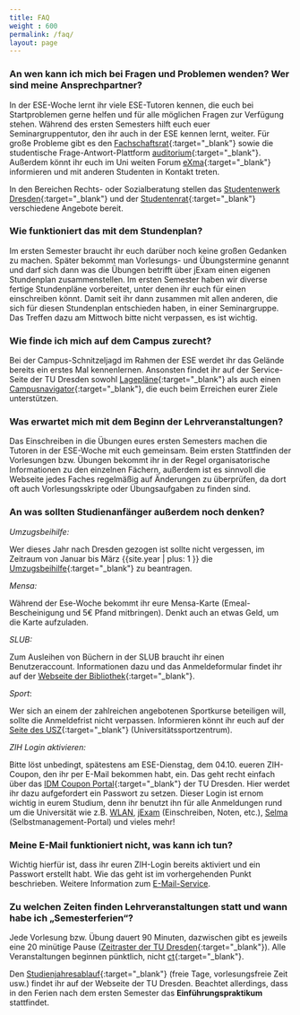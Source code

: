 ```yaml
---
title: FAQ
weight : 600
permalink: /faq/
layout: page
---
```


### An wen kann ich mich bei Fragen und Problemen wenden? Wer sind meine Ansprechpartner?

In der ESE-Woche lernt ihr viele ESE-Tutoren kennen, die euch bei Startproblemen gerne helfen und für alle möglichen Fragen zur Verfügung stehen. Während des ersten Semesters hilft euch euer Seminargruppentutor, den ihr auch in der ESE kennen lernt, weiter. Für große Probleme gibt es den [Fachschaftsrat](http://ifsr.de "FSR"){:target="_blank"} sowie die studentische Frage-Antwort-Plattform [auditorium](http://auditorium.inf.tu-dresden.de "auditorium"){:target="_blank"}. Außerdem könnt ihr euch im Uni weiten Forum [eXma](https://www.exmatrikulationsamt.de/){:target="_blank"} informieren und mit anderen Studenten in Kontakt treten.

In den Bereichen Rechts- oder Sozialberatung stellen das [Studentenwerk Dresden](https://www.studentenwerk-dresden.de/soziales/ "Studentenwerk Dresden"){:target="_blank"} und der [Studentenrat](https://www.stura.tu-dresden.de/beratung "StuRa"){:target="_blank"} verschiedene Angebote bereit.

### Wie funktioniert das mit dem Stundenplan?

Im ersten Semester braucht ihr euch darüber noch keine großen Gedanken zu machen. Später bekommt man Vorlesungs- und Übungstermine genannt und darf sich dann was die Übungen betrifft über jExam einen eigenen Stundenplan zusammenstellen. Im ersten Semester haben wir diverse fertige Stundenpläne vorbereitet, unter denen ihr euch für einen einschreiben könnt. Damit seit ihr dann zusammen mit allen anderen, die sich für diesen Stundenplan entschieden haben, in einer Seminargruppe. Das Treffen dazu am Mittwoch bitte nicht verpassen, es ist wichtig.

### Wie finde ich mich auf dem Campus zurecht?

Bei der Campus-Schnitzeljagd im Rahmen der ESE werdet ihr das Gelände bereits ein erstes Mal kennenlernen. Ansonsten findet ihr auf der Service-Seite der TU Dresden sowohl [Lagepläne](https://tu-dresden.de/service/lageplaene "Lagepläne"){:target="_blank"} als auch einen [Campusnavigator](https://navigator.tu-dresden.de/ "Campusnavigator"){:target="_blank"}, die euch beim Erreichen eurer Ziele unterstützen.

### Was erwartet mich mit dem Beginn der Lehrveranstaltungen?

Das Einschreiben in die Übungen eures ersten Semesters machen die Tutoren in der ESE-Woche mit euch gemeinsam. Beim ersten Stattfinden der Vorlesungen bzw. Übungen bekommt ihr in der Regel organisatorische Informationen zu den einzelnen Fächern, außerdem ist es sinnvoll die Webseite jedes Faches regelmäßig auf Änderungen zu überprüfen, da dort oft auch Vorlesungsskripte oder Übungsaufgaben zu finden sind.

### An was sollten Studienanfänger außerdem noch denken?

_Umzugsbeihilfe:_

Wer dieses Jahr nach Dresden gezogen ist sollte nicht vergessen, im Zeitraum von Januar bis März {{site.year | plus: 1 }} die [Umzugsbeihilfe](https://www.studentenwerk-dresden.de/wohnen/umzugsbeihilfe.html "Umzugsbeihilfe"){:target="_blank"} zu beantragen.

_Mensa:_

Während der Ese-Woche bekommt ihr eure Mensa-Karte (Emeal-Bescheinigung und 5€ Pfand mitbringen). Denkt auch an etwas Geld, um die Karte aufzuladen.

_SLUB:_

Zum Ausleihen von Büchern in der SLUB braucht ihr einen Benutzeraccount. Informationen dazu und das Anmeldeformular findet ihr auf der [Webseite der Bibliothek](https://www.slub-dresden.de/service/anmelden/ "Webseite der Bibliothek"){:target="_blank"}.

_Sport_:

Wer sich an einem der zahlreichen angebotenen Sportkurse beteiligen will, sollte die Anmeldefrist nicht verpassen. Informieren könnt ihr euch auf der [Seite des USZ](https://tu-dresden.de/die_tu_dresden/zentrale_einrichtungen/usz "Seite des USZ"){:target="_blank"} (Universitätssportzentrum).

_ZIH Login aktivieren:_

Bitte löst unbedingt, spätestens am ESE-Dienstag, dem 04.10. eueren ZIH-Coupon, den ihr per E-Mail bekommen habt, ein. Das geht recht einfach über das [IDM Coupon Portal](https://idm-coupon.tu-dresden.de/){:target="_blank"} der TU Dresden. Hier werdet ihr dazu aufgefordert ein Passwort zu setzen. Dieser Login ist ernom wichtig in eurem Studium, denn ihr benutzt ihn für alle Anmeldungen rund um die Universität wie z.B. [WLAN](https://tu-dresden.de/die_tu_dresden/zentrale_einrichtungen/zih/dienste/arbeitsumgebung/zugang_datennetz), [jExam](https://jexam.inf.tu-dresden.de/) (Einschreiben, Noten, etc.), [Selma](https://selma.tu-dresden.de/) (Selbstmanagement-Portal) und vieles mehr!

### Meine E-Mail funktioniert nicht, was kann ich tun?

Wichtig hierfür ist, dass ihr euren ZIH-Login bereits aktiviert und ein Passwort erstellt habt. Wie das geht ist im vorhergehenden Punkt beschrieben. Weitere Information zum [E-Mail-Service](https://tu-dresden.de/die_tu_dresden/zentrale_einrichtungen/zih/dienste/arbeitsumgebung/e_mail).

### Zu welchen Zeiten finden Lehrveranstaltungen statt und wann habe ich „Semesterferien“?

Jede Vorlesung bzw. Übung dauert 90 Minuten, dazwischen gibt es jeweils eine 20 minütige Pause ([Zeitraster der TU Dresden](https://tu-dresden.de/studium/organisation/vorlesungsverzeichnis/zeitraster "Zeitraster der TU Dresden"){:target="_blank"}). Alle Veranstaltungen beginnen pünktlich, nicht [ct](https://de.wikipedia.org/wiki/Akademische_Zeitangabe "cum tempore"){:target="_blank"}.

Den [Studienjahresablauf](https://tu-dresden.de/studium/organisation/studienjahresablauf "Studienjahresablauf"){:target="_blank"} (freie Tage, vorlesungsfreie Zeit usw.) findet ihr auf der Webseite der TU Dresden. Beachtet allerdings, dass in den Ferien nach dem ersten Semester das **Einführungspraktikum** stattfindet.
